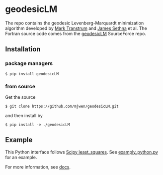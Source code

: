 # geodesicLM

The repo contains the geodesic Levenberg-Marquardt minimization algorithm 
developed by [Mark Transtrum](https://www.physics.byu.edu/faculty/transtrum/) 
and [James Sethna](http://sethna.lassp.cornell.edu) et al. 
The Fortran source code comes from the [geodesicLM](https://sourceforge.net/projects/geodesiclm/) 
SourceForce repo.  

## Installation

### package managers

```
$ pip install geodesicLM
```

### from source

Get the source
```
$ git clone https://github.com/mjwen/geodesicLM.git
```
and then install by
```
$ pip install -e ./geodesicLM
```

## Example

This Python interface follows [Scipy least_squares](https://docs.scipy.org/doc/scipy/reference/generated/scipy.optimize.least_squares.html).
See [examply_python.py](https://github.com/mjwen/geodesicLM/blob/master/examples/example_python.py)
for an example. 

For more information, see [docs](https://github.com/mjwen/geodesicLM/tree/master/docs). 
